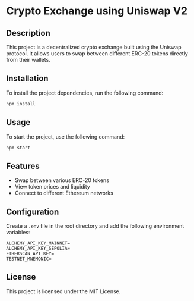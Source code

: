 # Crypto Exchange using Uniswap V2

## Description
This project is a decentralized crypto exchange built using the Uniswap protocol. It allows users to swap between different ERC-20 tokens directly from their wallets.

## Installation
To install the project dependencies, run the following command:

```bash
npm install
```

## Usage
To start the project, use the following command:

```bash
npm start
```

## Features
- Swap between various ERC-20 tokens
- View token prices and liquidity
- Connect to different Ethereum networks

## Configuration
Create a `.env` file in the root directory and add the following environment variables:

```plaintext
ALCHEMY_API_KEY_MAINNET=
ALCHEMY_API_KEY_SEPOLIA=
ETHERSCAN_API_KEY=
TESTNET_MNEMONIC=
```

## License
This project is licensed under the MIT License.

